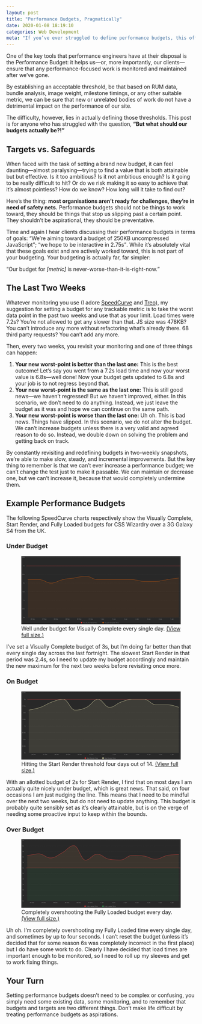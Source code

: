 ```yaml
---
layout: post
title: "Performance Budgets, Pragmatically"
date: 2020-01-08 18:19:10
categories: Web Development
meta: "If you’ve ever struggled to define performance budgets, this off-the-shelf trick is what you’re looking for."
---
```


One of the key tools that performance engineers have at their disposal is the
Performance Budget: it helps us—or, more importantly, our clients—ensure that
any performance-focused work is monitored and maintained after we’ve gone.

By establishing an acceptable threshold, be that based on RUM data, bundle
analysis, image weight, milestone timings, or any other suitable metric, we can
be sure that new or unrelated bodies of work do not have a detrimental impact on
the performance of our site.

The difficulty, however, lies in actually defining those thresholds. This post
is for anyone who has struggled with the question, **<q>But what should our
budgets actually be?!</q>**

## Targets vs. Safeguards

When faced with the task of setting a brand new budget, it can feel
daunting—almost paralysing—trying to find a value that is both attainable but
but effective. Is it too ambitious? Is it not ambitious enough? Is it going to
be really difficult to hit? Or do we risk making it so easy to achieve that it’s
almost pointless? How do we know? How long will it take to find out?

Here’s the thing: **most organisations aren’t ready for challenges, they’re in
need of safety nets.** Performance budgets should not be things to work toward,
they should be things that stop us slipping past a certain point. They shouldn’t
be aspirational, they should be preventative.

Time and again I hear clients discussing their performance budgets in terms of
goals: <q>We’re aiming toward a budget of 250KB uncompressed JavaScript</q>;
<q>we hope to be interactive in 2.75s</q>. While it’s absolutely vital that
these goals exist and are actively worked toward, this is not part of your
budgeting. Your budgeting is actually far, far simpler:

<q>Our budget for <var>[metric]</var> is never-worse-than-it-is-right-now.</q>

## The Last Two Weeks

Whatever monitoring you use (I adore [SpeedCurve](https://speedcurve.com) and
[Treo](https://treo.sh/)), my suggestion for setting a budget for any trackable
metric is to take the worst data point in the past two weeks and use that as
your limit. Load times were 7.2s? You’re not allowed to get any slower than
that. JS size was 478KB? You can’t introduce any more without refactoring what’s
already there. 68 third party requests? You can’t add any more.

Then, every two weeks, you revisit your monitoring and one of three things can
happen:

1. **Your new worst-point is better than the last one:** This is the best
   outcome! Let’s say you went from a 7.2s load time and now your worst value is
   6.8s—well done! Now your budget gets updated to 6.8s and your job is to not
   regress beyond that.
2. **Your new worst-point is the same as the last one:** This is still good
   news—we haven’t regressed! But we haven’t improved, either. In this scenario,
   we don’t need to do anything. Instead, we just leave the budget as it was and
   hope we can continue on the same path.
3. **Your new worst-point is worse than the last one:** Uh oh. This is bad news.
   Things have slipped. In this scenario, we do not alter the budget. We can’t
   increase budgets unless there is a very valid and agreed reason to do so.
   Instead, we double down on solving the problem and getting back on track.

By constantly revisiting and redefining budgets in two-weekly snapshots, we’re
able to make slow, steady, and incremental improvements. But the key thing to
remember is that we can’t ever increase a performance budget; we can’t change
the test just to make it passable. We can maintain or decrease one, but we can’t
increase it, because that would completely undermine them.

## Example Performance Budgets

The following SpeedCurve charts respectively show the Visually Complete, Start
Render, and Fully Loaded budgets for CSS Wizardry over a 3G Galaxy S4 from the
UK.

### Under Budget

<figure>
<img src="/wp-content/uploads/2020/01/visually-complete-budget.png" alt="" />
<figcaption>Well under budget for Visually Complete every single day. <a href="/wp-content/uploads/2020/01/visually-complete-budget.png">(View full size.)</a></figcaption>
</figure>

I’ve set a Visually Complete budget of 3s, but I’m doing far better than that
every single day across the last fortnight. The slowest Start Render in that
period was 2.4s, so I need to update my budget accordingly and maintain the new
maximum for the next two weeks before revisiting once more.

### On Budget

<figure>
<img src="/wp-content/uploads/2020/01/start-render-budget.png" alt="" />
<figcaption>Hitting the Start Render threshold four days out of 14. <a href="/wp-content/uploads/2020/01/start-render-budget.png">(View full size.)</a></figcaption>
</figure>

With an allotted budget of 2s for Start Render, I find that on most days I am
actually quite nicely under budget, which is great news. That said, on four
occasions I am just nudging the line. This means that I need to be mindful over
the next two weeks, but do not need to update anything. This budget is probably
quite sensibly set as it’s clearly attainable, but is on the verge of needing
some proactive input to keep within the bounds.

### Over Budget

<figure>
<img src="/wp-content/uploads/2020/01/fully-loaded-budget.png" alt="" />
<figcaption>Completely overshooting the Fully Loaded budget every day. <a href="/wp-content/uploads/2020/01/fully-loaded-budget.png">(View full size.)</a></figcaption>
</figure>

Uh oh. I’m completely overshooting my Fully Loaded time every single day, and
sometimes by up to four seconds. I can’t reset the budget (unless it’s decided
that for some reason 6s was completely incorrect in the first place) but I do
have some work to do. Clearly I have decided that load times are important
enough to be monitored, so I need to roll up my sleeves and get to work fixing
things.

## Your Turn

Setting performance budgets doesn’t need to be complex or confusing, you simply
need some existing data, some monitoring, and to remember that budgets and
targets are two different things. Don’t make life difficult by treating
performance budgets as aspirations.
